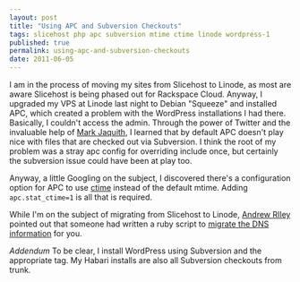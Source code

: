 ```yaml
---
layout: post
title: "Using APC and Subversion Checkouts"
tags: slicehost php apc subversion mtime ctime linode wordpress-1
published: true
permalink: using-apc-and-subversion-checkouts
date: 2011-06-05
---
```


I am in the process of moving my sites from Slicehost to Linode, as most are aware Slicehost is being phased out for Rackspace Cloud.  Anyway, I upgraded my VPS at Linode last night to Debian "Squeeze" and installed APC, which created a problem with the WordPress installations I had there.  Basically, I couldn't access the admin.  Through the power of Twitter and the invaluable help of [Mark Jaquith](http://markjaquith.com/), I learned that by default APC doesn't play nice with files that are checked out via Subversion.  I think the root of my problem was a stray apc config for overriding include once, but certainly the subversion issue could have been at play too.

Anyway, a little Googling on the subject, I discovered there's a configuration option for APC to use [ctime](http://www.php.net/manual/en/apc.configuration.php#ini.apc.stat-ctime)  instead of the default mtime.  Adding `apc.stat_ctime=1` is all that is required. 

While I'm on the subject of migrating from Slicehost to Linode, [Andrew RIley](http://developerkarma.com/) pointed out that someone had written a ruby script to [migrate the DNS information](https://github.com/Schultz/slicedns2linode) for you. 

*Addendum* To be clear, I install WordPress using Subversion and the appropriate tag. My Habari installs are also all Subversion checkouts from trunk.
